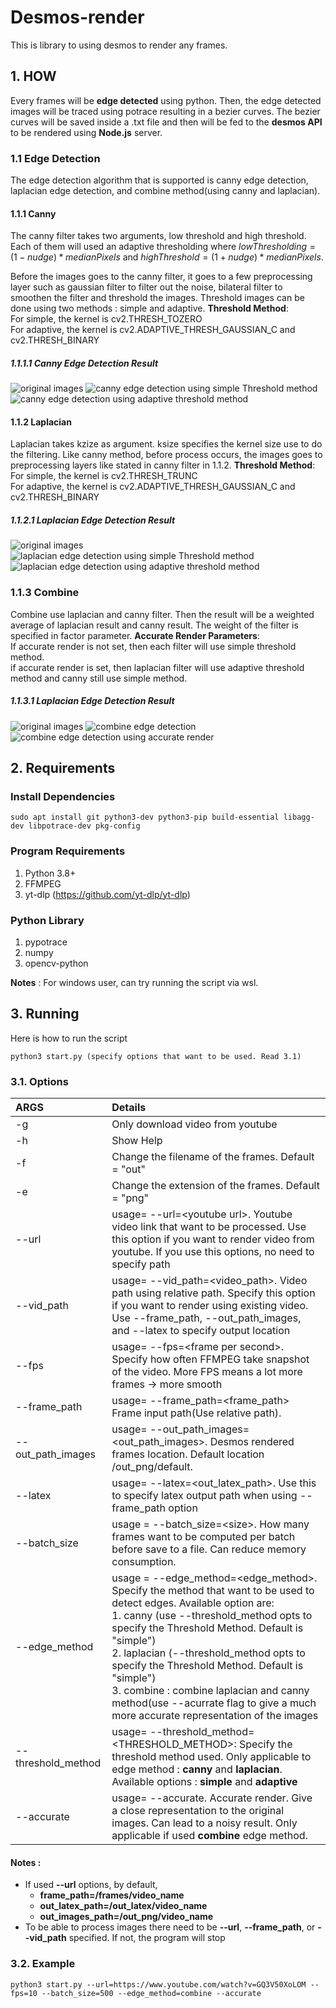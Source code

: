 # Desmos-render

This is library to using desmos to render any frames.

## 1. HOW

Every frames will be **edge detected** using python. Then, the edge detected images will be traced using potrace resulting in a bezier curves. The bezier curves will be saved inside a .txt file and then will be fed to the **desmos API** to be rendered using **Node.js** server.

### 1.1 Edge Detection

The edge detection algorithm that is supported is canny edge detection, laplacian edge detection, and combine method(using canny and laplacian).

#### 1.1.1 Canny

The canny filter takes two arguments, low threshold and high threshold. Each of them will used an adaptive thresholding where $lowThresholding= (1- nudge) * medianPixels$ and $highThreshold=(1 + nudge) * medianPixels$.

Before the images goes to the canny filter, it goes to a few preprocessing layer such as gaussian filter to filter out the noise, bilateral filter to smoothen the filter and threshold the images. Threshold images can be done using two methods : simple and adaptive. 
__Threshold Method__:
</br>
For simple, the kernel is cv2.THRESH_TOZERO
</br>
For adaptive, the kernel is cv2.ADAPTIVE_THRESH_GAUSSIAN_C and cv2.THRESH_BINARY

##### 1.1.1.1 Canny Edge Detection Result
![original images](img/original.jpg)
![canny edge detection using simple Threshold method](img/canny-simple.jpg)
![canny edge detection using adaptive threshold method](img/canny-adaptive.jpg)

#### 1.1.2 Laplacian
Laplacian takes kzize as argument. ksize specifies the kernel size use to do the filtering. 
Like canny method, before process occurs, the images goes to preprocessing layers like stated in canny filter in 1.1.2. 
__Threshold Method__:
</br>
For simple, the kernel is cv2.THRESH_TRUNC
</br>
For adaptive, the kernel is cv2.ADAPTIVE_THRESH_GAUSSIAN_C and cv2.THRESH_BINARY

##### 1.1.2.1 Laplacian Edge Detection Result 
![original images](img/original.jpg)
![laplacian edge detection using simple Threshold method](img/laplacian-simple.jpg)
![laplacian edge detection using adaptive threshold method](img/laplacian-adaptive.jpg)

### 1.1.3 Combine
Combine use laplacian and canny filter. Then the result will be a weighted average of laplacian result and canny result. The weight of the filter is specified in factor parameter. 
__Accurate Render Parameters__:
</br>
If accurate render is not set, then each filter will use simple threshold method. 
</br>
if accurate render is set, then laplacian filter will use adaptive threshold method and canny still use simple method. 
##### 1.1.3.1 Laplacian Edge Detection Result 
![original images](img/original.jpg)
![combine edge detection](img/combine.jpg)
![combine edge detection using accurate render](img/combine-accurate-render.jpg)

## 2. Requirements
### Install Dependencies
```shell
sudo apt install git python3-dev python3-pip build-essential libagg-dev libpotrace-dev pkg-config
```
### Program Requirements
1. Python 3.8+
2. FFMPEG
3. yt-dlp (https://github.com/yt-dlp/yt-dlp)
### Python Library
1. pypotrace
2. numpy
3. opencv-python

__Notes__ : For windows user, can try running the script via wsl. 
## 3. Running
Here is how to run the script
```shell
python3 start.py (specify options that want to be used. Read 3.1)
```
### 3.1. Options
| ARGS | Details |
| :--- | :--- |
| -g | Only download video from youtube
| -h | Show Help |
| -f | Change the filename of the frames. Default = "out" |
| -e | Change the extension of the frames. Default = "png" | 
| --url | usage= --url=\<youtube url>. Youtube video link that want to be processed. Use this option if you want to render video from youtube. If you use this options, no need to specify path 
|--vid_path | usage= --vid_path=\<video_path>.  Video path using relative path. Specify this option if you want to render using existing video. Use --frame_path, --out_path_images, and --latex to specify output location
| --fps | usage= --fps=\<frame per second>. Specify how often FFMPEG take snapshot of the video. More FPS means a lot more frames -> more smooth
| --frame_path | usage= --frame_path=\<frame_path> Frame input path(Use relative path).
| --out_path_images | usage= --out_path_images=\<out_path_images>. Desmos rendered frames location. Default location /out_png/default.
| --latex | usage= --latex=\<out_latex_path>. Use this to specify latex output path when using --frame_path option
| --batch_size | usage = --batch_size=\<size>. How many frames want to be computed per batch before save to a file. Can reduce memory consumption. 
| --edge_method | usage = --edge_method=\<edge_method>. Specify the method that want to be used to detect edges. Available option are:</br>1. canny (use --threshold_method opts to specify the Threshold Method. Default is "simple")</br>2. laplacian (--threshold_method opts to specify the Threshold Method. Default is "simple")</br>3. combine : combine laplacian and canny method(use --acurrate flag to give a much more accurate representation of the images
|--threshold_method| usage= --threshold_method=\<THRESHOLD_METHOD>: Specify the threshold method used. Only applicable to edge method : __canny__ and __laplacian__. Available options : __simple__ and __adaptive__|
|--accurate| usage= --accurate. Accurate render. Give a close representation to the original images. Can lead to a noisy result. Only applicable if used __combine__ edge method.|

#### Notes :
* If used __--url__ options, by default,
	* __frame_path=/frames/video_name__	
	* __out_latex_path=/out_latex/video_name__
	* __out_images_path=/out_png/video_name__
* To be able to process images there need to be __--url__, __--frame_path__, or __--vid_path__ specified. If not, the program will stop

### 3.2. Example
```shell
python3 start.py --url=https://www.youtube.com/watch?v=GQ3V50XoLOM --fps=10 --batch_size=500 --edge_method=combine --accurate
```
